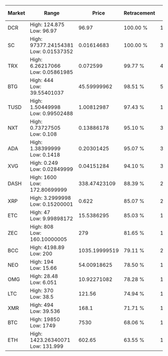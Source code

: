 | Market | Range | Price| Retracement | Doubles to 50% |
| --- | --- | --- | --- | --- |
| DCR | High: 124.875<br />Low: 96.97 | 96.97 | 100.00 % | 1.14 |
| SC | High: 97377.24154381<br />Low: 0.01537352 | 0.01614683 | 100.00 % | 3,015,367.63 |
| TRX | High: 6.26217066<br />Low: 0.05861985 | 0.072599 | 99.77 % | 43.53 |
| BTG | High: 444<br />Low: 39.55401037 | 45.59999962 | 98.51 % | 5.30 |
| TUSD | High: 1.50449998<br />Low: 0.99502488 | 1.00812987 | 97.43 % | 1.24 |
| NXT | High: 0.73727505<br />Low: 0.108 | 0.13886178 | 95.10 % | 3.04 |
| ADA | High: 1.38399999<br />Low: 0.1418 | 0.20301425 | 95.07 % | 3.76 |
| XVG | High: 0.249<br />Low: 0.02849999 | 0.04151284 | 94.10 % | 3.34 |
| DASH | High: 1600<br />Low: 172.80699999 | 338.47423109 | 88.39 % | 2.62 |
| XRP | High: 3.2999998<br />Low: 0.15200001 | 0.622 | 85.07 % | 2.77 |
| ETC | High: 47<br />Low: 9.99898172 | 15.5386295 | 85.03 % | 1.83 |
| ZEC | High: 808<br />Low: 160.10000005 | 279 | 81.65 % | 1.73 |
| BCC | High: 4198.89<br />Low: 200 | 1035.19999519 | 79.11 % | 2.12 |
| NEO | High: 194<br />Low: 15.66 | 54.00918625 | 78.50 % | 1.94 |
| OMG | High: 28.48<br />Low: 6.051 | 10.92271082 | 78.28 % | 1.58 |
| LTC | High: 370<br />Low: 38.5 | 121.56 | 74.94 % | 1.68 |
| XMR | High: 494<br />Low: 39.536 | 168.1 | 71.71 % | 1.59 |
| BTC | High: 19850<br />Low: 1749 | 7530 | 68.06 % | 1.43 |
| ETH | High: 1423.26340071<br />Low: 131.999 | 602.65 | 63.55 % | 1.29 |
